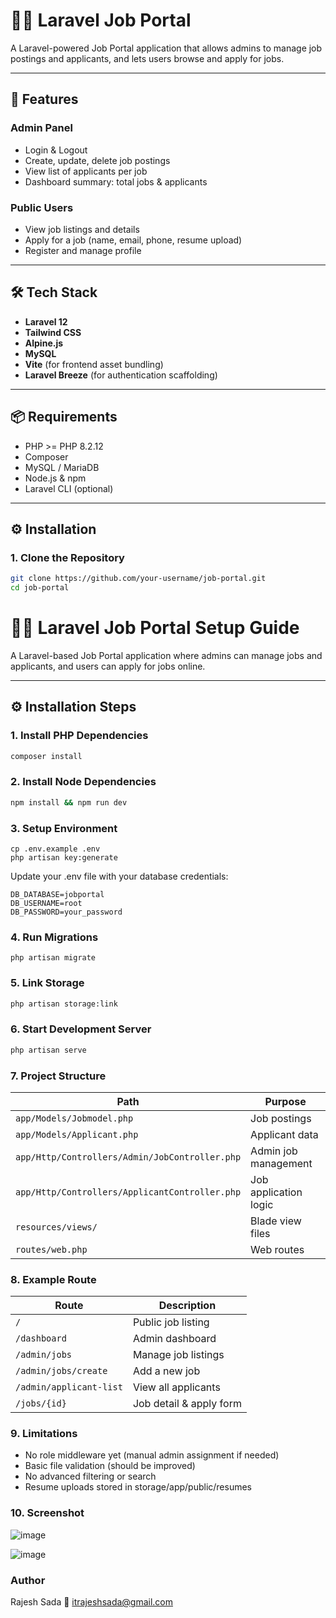# 🧑‍💼 Laravel Job Portal

A Laravel-powered Job Portal application that allows admins to manage job postings and applicants, and lets users browse and apply for jobs.

---

## 🚀 Features

### Admin Panel

-   Login & Logout
-   Create, update, delete job postings
-   View list of applicants per job
-   Dashboard summary: total jobs & applicants

### Public Users

-   View job listings and details
-   Apply for a job (name, email, phone, resume upload)
-   Register and manage profile

---

## 🛠️ Tech Stack

-   **Laravel 12**
-   **Tailwind CSS**
-   **Alpine.js**
-   **MySQL**
-   **Vite** (for frontend asset bundling)
-   **Laravel Breeze** (for authentication scaffolding)

---

## 📦 Requirements

-   PHP >= PHP 8.2.12
-   Composer
-   MySQL / MariaDB
-   Node.js & npm
-   Laravel CLI (optional)

---

## ⚙️ Installation

### 1. Clone the Repository

```bash
git clone https://github.com/your-username/job-portal.git
cd job-portal
```
# 🧑‍💼 Laravel Job Portal Setup Guide

A Laravel-based Job Portal application where admins can manage jobs and applicants, and users can apply for jobs online.

---

## ⚙️ Installation Steps

### 1. Install PHP Dependencies

```bash
composer install
```
### 2. Install Node Dependencies

```bash
npm install && npm run dev
```
### 3. Setup Environment

```base
cp .env.example .env
php artisan key:generate
```
Update your .env file with your database credentials:

```base
DB_DATABASE=jobportal
DB_USERNAME=root
DB_PASSWORD=your_password
```
### 4. Run Migrations

```base
php artisan migrate
```
### 5. Link Storage

```bash
php artisan storage:link
```
### 6. Start Development Server

```bash
php artisan serve
```
### 7. Project Structure
| Path                                           | Purpose               |
| ---------------------------------------------- | --------------------- |
| `app/Models/Jobmodel.php`                      | Job postings          |
| `app/Models/Applicant.php`                     | Applicant data        |
| `app/Http/Controllers/Admin/JobController.php` | Admin job management  |
| `app/Http/Controllers/ApplicantController.php` | Job application logic |
| `resources/views/`                             | Blade view files      |
| `routes/web.php`                               | Web routes            |


### 8. Example Route

| Route                       | Description             |
| --------------------------- | ----------------------- |
| `/`                         | Public job listing      |
| `/dashboard`                | Admin dashboard         |
| `/admin/jobs`               | Manage job listings     |
| `/admin/jobs/create`        | Add a new job           |
| `/admin/applicant-list`     | View all applicants     |
| `/jobs/{id}`                | Job detail & apply form |

### 9. Limitations
- No role middleware yet (manual admin assignment if needed)
- Basic file validation (should be improved)
- No advanced filtering or search
- Resume uploads stored in storage/app/public/resumes

### 10. Screenshot
![image](https://github.com/user-attachments/assets/10112416-7f1a-48eb-b5cc-04fdffbfad3e)

![image](https://github.com/user-attachments/assets/fc4eeecd-f5a5-48bd-8943-d519589c200e)


  ### Author
Rajesh Sada
📧 itrajeshsada@gmail.com


